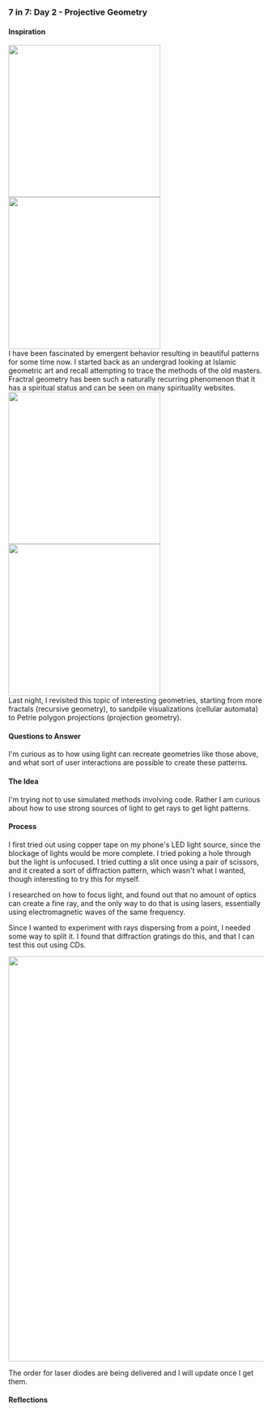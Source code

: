 ### 7 in 7: Day 2 - Projective Geometry ###

#### Inspiration ####
<img src="/major-studio-1/photos/islamic-art.jpg" width="300">  
<img src="/major-studio-1/photos/nature.jpeg" width="300">  <br>
I have been fascinated by emergent behavior resulting in beautiful patterns for some time now. I started back as an undergrad looking at Islamic geometric art and recall attempting to trace the  methods of the old masters. Fractral geometry has been such a naturally recurring phenomenon that it has a spiritual status and can be seen on many spirituality websites. 

<img src="/major-studio-1/photos/sandpile.gif" width="300">  
<img src="/major-studio-1/photos/petrie.png" width="300">  
<br>
Last night, I revisited this topic of interesting geometries, starting from more fractals (recursive geometry), to sandpile visualizations (cellular automata) to Petrie polygon projections (projection geometry).

#### Questions to Answer ####
I'm curious as to how using light can recreate geometries like those above, and what sort of user interactions are possible to create these patterns.

#### The Idea ####
I'm trying not to use simulated methods involving code. Rather I am curious about how to use strong sources of light to get rays to get light patterns.

#### Process ####
I first tried out using copper tape on my phone's LED light source, since the blockage of lights would be more complete. I tried poking a hole through but the light is unfocused. I tried cutting a slit once using a pair of scissors, and it created a sort of diffraction pattern, which wasn't what I wanted, though interesting to try this for myself.

I researched on how to focus light, and found out that no amount of optics can create a fine ray, and the only way to do that is using lasers, essentially using electromagnetic waves of the same frequency.

Since I wanted to experiment with rays dispersing from a point, I needed some way to split it. I found that diffraction gratings do this, and that I can test this out using CDs.

<img src="/major-studio-1/photos/laserDiffGrating.jpg" width="800">  

The order for laser diodes are being delivered and I will update once I get them.

#### Reflections ####



